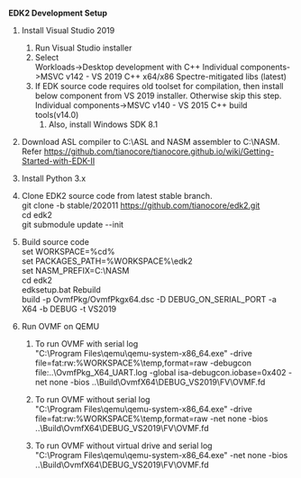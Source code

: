 
**EDK2 Development Setup**
1) Install Visual Studio 2019
    1) Run Visual Studio installer
    1) Select  
       Workloads->Desktop development with C++
       Individual components->MSVC v142 - VS 2019 C++ x64/x86 Spectre-mitigated libs (latest)
    1) If EDK source code requires old toolset for compilation, then install below component from VS 2019 installer. Otherwise skip this step.
        Individual components->MSVC v140 - VS 2015 C++ build tools(v14.0)
        1) Also, install Windows SDK 8.1

1) Download ASL compiler to C:\ASL and NASM assembler to C:\NASM.  
    Refer https://github.com/tianocore/tianocore.github.io/wiki/Getting-Started-with-EDK-II
	 
1) Install Python 3.x

1) Clone EDK2 source code from latest stable branch.  
    git clone -b stable/202011 https://github.com/tianocore/edk2.git  
    cd edk2  
    git submodule update --init  

1) Build source code  
    set WORKSPACE=%cd%  
    set PACKAGES_PATH=%WORKSPACE%\edk2  
    set NASM_PREFIX=C:\NASM  
    cd edk2  
    edksetup.bat Rebuild  
    build -p OvmfPkg/OvmfPkgx64.dsc -D DEBUG_ON_SERIAL_PORT -a X64 -b DEBUG -t VS2019  
	 
1) Run OVMF on QEMU
    1) To run OVMF with serial log  
		"C:\Program Files\qemu\qemu-system-x86_64.exe" -drive file=fat:rw:%WORKSPACE%\temp\,format=raw -debugcon file:..\OvmfPkg_X64_UART.log -global isa-debugcon.iobase=0x402 -net none -bios ..\Build\OvmfX64\DEBUG_VS2019\FV\OVMF.fd

	1) To run OVMF without serial log  
		"C:\Program Files\qemu\qemu-system-x86_64.exe" -drive file=fat:rw:%WORKSPACE%\temp\,format=raw -net none -bios ..\Build\OvmfX64\DEBUG_VS2019\FV\OVMF.fd

	1) To run OVMF without virtual drive and serial log  
		"C:\Program Files\qemu\qemu-system-x86_64.exe" -net none -bios ..\Build\OvmfX64\DEBUG_VS2019\FV\OVMF.fd
